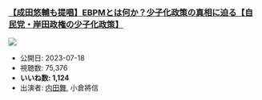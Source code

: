 ### [【成田悠輔も提唱】EBPMとは何か？少子化政策の真相に迫る【自民党・岸田政権の少子化政策】](https://www.youtube.com/watch?v=bsl1LASqwEs)
[![](https://img.youtube.com/vi/bsl1LASqwEs/sddefault.jpg)](https://www.youtube.com/watch?v=bsl1LASqwEs)
-   公開日: 2023-07-18
-   視聴数: 75,376
-   **いいね数: 1,124**
-   出演者: [内田舞](/rehacq_fan/people/内田舞 "wikilink"), 小倉將信
